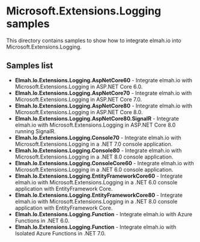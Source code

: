 # Microsoft.Extensions.Logging samples

This directory contains samples to show how to integrate elmah.io into Microsoft.Extensions.Logging.

## Samples list

* **Elmah.Io.Extensions.Logging.AspNetCore60** - Integrate elmah.io with Microsoft.Extensions.Logging in ASP.NET Core 6.0.
* **Elmah.Io.Extensions.Logging.AspNetCore70** - Integrate elmah.io with Microsoft.Extensions.Logging in ASP.NET Core 7.0.
* **Elmah.Io.Extensions.Logging.AspNetCore80** - Integrate elmah.io with Microsoft.Extensions.Logging in ASP.NET Core 8.0.
* **Elmah.Io.Extensions.Logging.AspNetCore80.SignalR** - Integrate elmah.io with Microsoft.Extensions.Logging in ASP.NET Core 8.0 running SignalR.
* **Elmah.Io.Extensions.Logging.Console70** - Integrate elmah.io with Microsoft.Extensions.Logging in a .NET 7.0 console application.
* **Elmah.Io.Extensions.Logging.Console80** - Integrate elmah.io with Microsoft.Extensions.Logging in a .NET 8.0 console application.
* **Elmah.Io.Extensions.Logging.ConsoleCore60** - Integrate elmah.io with Microsoft.Extensions.Logging in a .NET 6.0 console application.
* **Elmah.Io.Extensions.Logging.EntityFrameworkCore60** - Integrate elmah.io with Microsoft.Extensions.Logging in a .NET 6.0 console application with EntityFramework Core.
* **Elmah.Io.Extensions.Logging.EntityFrameworkCore80** - Integrate elmah.io with Microsoft.Extensions.Logging in a .NET 8.0 console application with EntityFramework Core.
* **Elmah.Io.Extensions.Logging.Function** - Integrate elmah.io with Azure Functions in .NET 6.0.
* **Elmah.Io.Extensions.Logging.Function** - Integrate elmah.io with Isolated Azure Functions in .NET 7.0.
